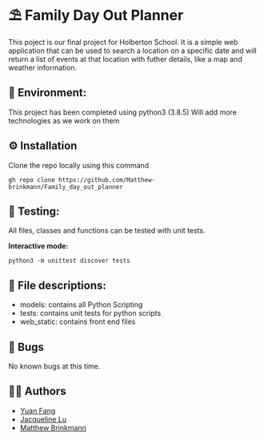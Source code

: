 # ⛱️ Family Day Out Planner
This poject is our final project for Holberton School. It is a simple web application that can be used to search a location on a specific date and will return a list of events at that location with futher details, like a map and weather information.

## 🌳 Environment:
This project has been completed using python3 (3.8.5) Will add more technologies as we work on them

## ⚙️ Installation

Clone the repo locally using this command
```
gh repo clone https://github.com/Matthew-brinkmann/Family_day_out_planner
```

## 🛂 Testing:
All files, classes and functions can be tested with unit tests.

**Interactive mode:** 
```
python3 -m unittest discover tests
```


## 📁 File descriptions:
- models: contains all Python Scripting
- tests: contains unit tests for python scripts
- web_static: contains front end files

## 🐛 Bugs
No known bugs at this time.
## ✍🏽 Authors
- [Yuan Fang](https://github.com/yuan-fang-228)
- [Jacqueline Lu](https://github.com/Jql11)
- [Matthew Brinkmann](https://github.com/Matthew-brinkmann)
